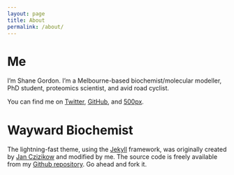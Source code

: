 ```yaml
---
layout: page
title: About
permalink: /about/
---
```


# Me #

I’m Shane Gordon. I’m a Melbourne-based biochemist/molecular modeller, PhD
student, proteomics scientist, and avid road cyclist.

You can find me on [Twitter](https://twitter.com/WaywardBiochem),
[GitHub](http://github.com/s-gordon), and
[500px](https://500px.com/shaneegordon).

# Wayward Biochemist #

The lightning-fast theme, using the [Jekyll](https://jekyllrb.com/) framework,
was originally created by [Jan Czizikow](https://github.com/janczizikow/sleek)
and modified by me. The source code is freely available from my [Github
repository](https://github.com/s-gordon/TheWaywardBiochemist_Blog). Go ahead and
fork it.
